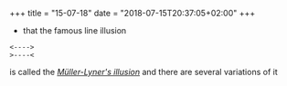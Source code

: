 +++
title = "15-07-18"
date = "2018-07-15T20:37:05+02:00"
+++

* that the famous line illusion 

```
<---->
>----<
```

is called the _[Müller-Lyner's illusion](https://en.wikipedia.org/wiki/M%C3%BCller-Lyer_illusion)_ and there are several variations of it
